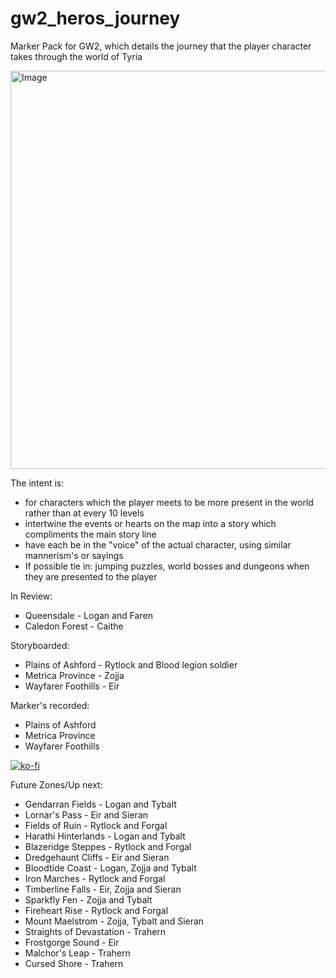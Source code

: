 # gw2_heros_journey
Marker Pack for GW2, which details the journey that the player character takes through the world of Tyria

<img width="668" height="637" alt="Image" src="https://github.com/user-attachments/assets/48b6dccc-96df-43e2-805a-39afc14a19ab" />

The intent is:
 * for characters which the player meets to be more present in the world rather than at every 10 levels
 * intertwine the events or hearts on the map into a story which compliments the main story line
 * have each be in the "voice" of the actual character, using similar mannerism's or sayings
 * If possible tie in: jumping puzzles, world bosses and dungeons when they are presented to the player


In Review:
- Queensdale - Logan and Faren
- Caledon Forest - Caithe

Storyboarded:
- Plains of Ashford - Rytlock and Blood legion soldier
- Metrica Province - Zojja
- Wayfarer Foothills - Eir

Marker's recorded:
- Plains of Ashford
- Metrica Province
- Wayfarer Foothills

[![ko-fi](https://ko-fi.com/img/githubbutton_sm.svg)](https://ko-fi.com/B0B31JRCWC)

Future Zones/Up next:
- Gendarran Fields - Logan and Tybalt
- Lornar's Pass - Eir and Sieran
- Fields of Ruin - Rytlock and Forgal
- Harathi Hinterlands - Logan and Tybalt
- Blazeridge Steppes - Rytlock and Forgal
- Dredgehaunt Cliffs - Eir and Sieran
- Bloodtide Coast - Logan, Zojja and Tybalt
- Iron Marches - Rytlock and Forgal
- Timberline Falls - Eir, Zojja and Sieran
- Sparkfly Fen - Zojja and Tybalt
- Fireheart Rise - Rytlock and Forgal
- Mount Maelstrom - Zojja, Tybalt and Sieran
- Straights of Devastation - Trahern
- Frostgorge Sound - Eir
- Malchor's Leap - Trahern
- Cursed Shore - Trahern
